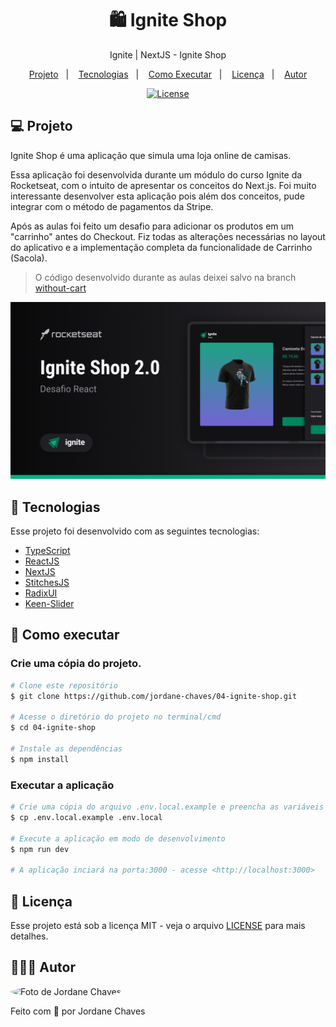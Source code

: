 <h1 align="center">🛍️ Ignite Shop</h1>
<p align="center">Ignite | NextJS - Ignite Shop</p>

<p align="center">
  <a href="#-projeto">Projeto</a>&nbsp;&nbsp;&nbsp;|&nbsp;&nbsp;&nbsp;
  <a href="#-tecnologias">Tecnologias</a>&nbsp;&nbsp;&nbsp;|&nbsp;&nbsp;&nbsp;
  <a href="#-como-executar">Como Executar</a>&nbsp;&nbsp;&nbsp;|&nbsp;&nbsp;&nbsp;
  <a href="#-licença">Licença</a>&nbsp;&nbsp;&nbsp;|&nbsp;&nbsp;&nbsp;
  <a href="#-autor">Autor</a>
</p>

<p align="center">
  <a href="https://github.com/jordane-chaves/04-ignite-shop/blob/main/LICENSE">
    <img alt="License" src="https://img.shields.io/static/v1?label=license&message=MIT&color=49AA26&labelColor=000000">
  </a>
</p>

## 💻 Projeto

Ignite Shop é uma aplicação que simula uma loja online de camisas.

Essa aplicação foi desenvolvida durante um módulo do curso Ignite da Rocketseat, com o intuito de apresentar os conceitos do Next.js.
Foi muito interessante desenvolver esta aplicação pois além dos conceitos, pude integrar com o método de pagamentos da Stripe.

Após as aulas foi feito um desafio para adicionar os produtos em um "carrinho" antes do Checkout.
Fiz todas as alterações necessárias no layout do aplicativo e a implementação completa da funcionalidade de Carrinho (Sacola).

> O código desenvolvido durante as aulas deixei salvo na branch [without-cart](https://github.com/jordane-chaves/04-ignite-shop/tree/without-cart)

<p align="center">
  <img alt="Visualização da aplicação" src="./.github/preview.png" />
</p>

## 🚀 Tecnologias

Esse projeto foi desenvolvido com as seguintes tecnologias:

- [TypeScript](https://www.typescriptlang.org/)
- [ReactJS](https://react.dev/)
- [NextJS](https://nextjs.org/)
- [StitchesJS](https://stitches.dev/)
- [RadixUI](https://www.radix-ui.com/)
- [Keen-Slider](https://keen-slider.io/)

## 🎲 Como executar

### Crie uma cópia do projeto.

```bash
# Clone este repositório
$ git clone https://github.com/jordane-chaves/04-ignite-shop.git

# Acesse o diretório do projeto no terminal/cmd
$ cd 04-ignite-shop

# Instale as dependências
$ npm install
```

### Executar a aplicação

```bash
# Crie uma cópia do arquivo .env.local.example e preencha as variáveis de ambiente
$ cp .env.local.example .env.local

# Execute a aplicação em modo de desenvolvimento
$ npm run dev

# A aplicação inciará na porta:3000 - acesse <http://localhost:3000>
```

## 📝 Licença

Esse projeto está sob a licença MIT - veja o arquivo [LICENSE](https://github.com/jordane-chaves/04-ignite-shop/blob/main/LICENSE) para mais detalhes.

## 👨🏻‍💻 Autor

<img
  style="border-radius:50%;"
  src="https://avatars.githubusercontent.com/jordane-chaves"
  width="100px;"
  title="Foto de Jordane Chaves"
  alt="Foto de Jordane Chaves"
/>

Feito com 💜 por Jordane Chaves